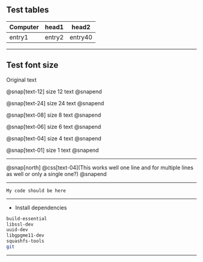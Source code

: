 ## Test tables

| Computer | head1 | head2
| --- | --- | ---
| entry1 | entry2 | entry40

---

## Test font size

Original text

@snap[text-12]
size 12 text
@snapend

@snap[text-24]
size 24 text
@snapend

@snap[text-08]
size 8 text
@snapend

@snap[text-06]
size 6 text
@snapend

@snap[text-04]
size 4 text
@snapend

@snap[text-01]
size 1 text
@snapend

---

@snap[north]
@css[text-04](This works well one line and for multiple lines as well or only a single one?)
@snapend

---

```
My code should be here
```

---

* Install dependencies

```bash
build-essential
libssl-dev
uuid-dev
libgpgme11-dev
squashfs-tools
git
```

---
